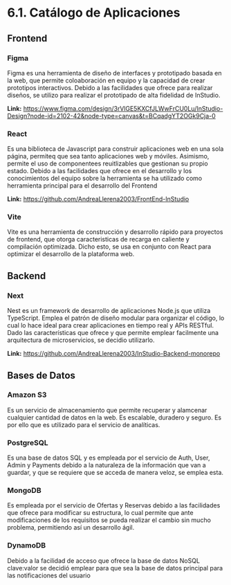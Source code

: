 # 6.1. Catálogo de Aplicaciones

## Frontend

### Figma

Figma es una herramienta de diseño de interfaces y prototipado basada en la web, que permite coloaboración en equipo y la capacidad de crear prototipos interactivos. Debido a las facilidades que ofrece para realizar diseños, se utilizo para realizar el prototipado de alta fidelidad de InStudio.

**Link:** <https://www.figma.com/design/3rVlGE5KXCfJLWwFrCU0Lu/InStudio-Design?node-id=2102-42&node-type=canvas&t=BCqadgYT2OGk9Cja-0>

### React

Es una biblioteca de Javascript para construir aplicaciones web en una sola página, permiteq que sea tanto aplicaciones web y móviles. Asimismo, permite el uso de componentees reuitlizables que gestionan su propio estado.
Debido a las facilidades que ofrece en el desarrollo y los conocimientos del equipo sobre la herramienta se ha utilizado como herramienta principal para el desarrollo del Frontend

**Link:** <https://github.com/AndreaLlerena2003/FrontEnd-InStudio>

### Vite

Vite es una herramienta de construcción y desarrollo rápido para proyectos de frontend, que otorga caracteristicas de recarga en caliente y compilación optimizada. Dicho esto, se usa en conjunto con React para optimizar el desarrollo de la plataforma web.

## Backend

### Next

Nest es un framework de desarrollo de aplicaciones Node.js que utiliza TypeScript. Emplea el patrón de diseño modular para organizar el código, lo cual lo hace ideal para crear aplicaciones en tiempo real y APIs RESTful. Dado las características que ofrece y que permite emplear facilmente una arquitectura de microservicios, se decidio utilizarlo.

**Link:** <https://github.com/AndreaLlerena2003/InStudio-Backend-monorepo>

## Bases de Datos

### Amazon S3

Es un servicio de almacenamiento que permite recuperar y alamcenar cualquier cantidad de datos en la web. Es escalable, duradero y seguro. Es por ello que es utilizado para el servicio de analíticas.

### PostgreSQL

Es una base de datos SQL y es empleada por el servicio de Auth, User, Admin y Payments debido a la naturaleza de la información que van a guardar, y que se requiere que se acceda de manera veloz, se emplea esta.

### MongoDB

Es empleada por el servicio de Ofertas y Reservas debido a las facilidades que ofrece para modificar su estructura, lo cual permite que ante modificaciones de los requisitos se pueda realizar el cambio sin mucho problema, permitiendo así un desarrollo ágil.

### DynamoDB

Debido a la facilidad de acceso que ofrece la base de datos NoSQL clave:valor se decidió emplear para que sea la base de datos principal para las notificaciones del usuario